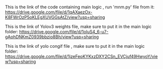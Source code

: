This is the link of the code containing main logic , run 'mnm.py' file from it:
https://drive.google.com/file/d/1qAXaezOx-K8FWrOzP5oKLEgXUVGGsAtZ/view?usp=sharing

This is the link of Yolov3 weights file, make sure to put it in the main logic folder:
https://drive.google.com/file/d/1oluS4_6-u7-gAohDNKmZ0939bbzio8Bh/view?usp=sharing

This is the link of yolo congif file , make sure to put it in the main logic folder:
https://drive.google.com/file/d/1jzeFeoKYKxzDXY2CSn_EVCjuf49HwyoY/view?usp=sharing
